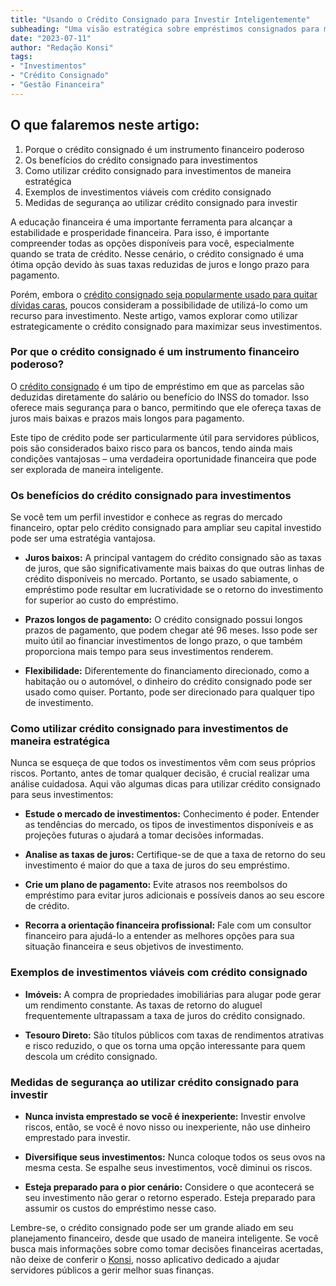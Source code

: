 ```yaml
---
title: "Usando o Crédito Consignado para Investir Inteligentemente"
subheading: "Uma visão estratégica sobre empréstimos consignados para maximizar seus investimentos"
date: "2023-07-11"
author: "Redação Konsi"
tags:
- "Investimentos"
- "Crédito Consignado"
- "Gestão Financeira"
---
```


## O que falaremos neste artigo: 

1. Porque o crédito consignado é um instrumento financeiro poderoso
2. Os benefícios do crédito consignado para investimentos 
3. Como utilizar crédito consignado para investimentos de maneira estratégica 
4. Exemplos de investimentos viáveis com crédito consignado 
5. Medidas de segurança ao utilizar crédito consignado para investir 

A educação financeira é uma importante ferramenta para alcançar a estabilidade e prosperidade financeira. Para isso, é importante compreender todas as opções disponíveis para você, especialmente quando se trata de crédito. Nesse cenário, o crédito consignado é uma ótima opção devido às suas taxas reduzidas de juros e longo prazo para pagamento. 

Porém, embora o [crédito consignado seja popularmente usado para quitar dívidas caras](https://konsi.com.br/postagens/como-usar-o-credito-consignado-para-quitar-dividas-caras), poucos consideram a possibilidade de utilizá-lo como um recurso para investimento. Neste artigo, vamos explorar como utilizar estrategicamente o crédito consignado para maximizar seus investimentos. 

### **Por que o crédito consignado é um instrumento financeiro poderoso?**

O [crédito consignado](https://konsi.com.br/postagens/o-guia-definitivo-sobre-credito-consignado-para-servidor-publico-novato) é um tipo de empréstimo em que as parcelas são deduzidas diretamente do salário ou benefício do INSS do tomador. Isso oferece mais segurança para o banco, permitindo que ele ofereça taxas de juros mais baixas e prazos mais longos para pagamento.

Este tipo de crédito pode ser particularmente útil para servidores públicos, pois são considerados baixo risco para os bancos, tendo ainda mais condições vantajosas – uma verdadeira oportunidade financeira que pode ser explorada de maneira inteligente.

### **Os benefícios do crédito consignado para investimentos**

Se você tem um perfil investidor e conhece as regras do mercado financeiro, optar pelo crédito consignado para ampliar seu capital investido pode ser uma estratégia vantajosa.

- **Juros baixos:** A principal vantagem do crédito consignado são as taxas de juros, que são significativamente mais baixas do que outras linhas de crédito disponíveis no mercado. Portanto, se usado sabiamente, o empréstimo pode resultar em lucratividade se o retorno do investimento for superior ao custo do empréstimo.

- **Prazos longos de pagamento:** O crédito consignado possui longos prazos de pagamento, que podem chegar até 96 meses. Isso pode ser muito útil ao financiar investimentos de longo prazo, o que também proporciona mais tempo para seus investimentos renderem.

- **Flexibilidade:** Diferentemente do financiamento direcionado, como a habitação ou o automóvel, o dinheiro do crédito consignado pode ser usado como quiser. Portanto, pode ser direcionado para qualquer tipo de investimento.

### **Como utilizar crédito consignado para investimentos de maneira estratégica**

Nunca se esqueça de que todos os investimentos vêm com seus próprios riscos. Portanto, antes de tomar qualquer decisão, é crucial realizar uma análise cuidadosa. Aqui vão algumas dicas para utilizar crédito consignado para seus investimentos:

- **Estude o mercado de investimentos:** Conhecimento é poder. Entender as tendências do mercado, os tipos de investimentos disponíveis e as projeções futuras o ajudará a tomar decisões informadas.

- **Analise as taxas de juros:** Certifique-se de que a taxa de retorno do seu investimento é maior do que a taxa de juros do seu empréstimo.

- **Crie um plano de pagamento:** Evite atrasos nos reembolsos do empréstimo para evitar juros adicionais e possíveis danos ao seu escore de crédito.

- **Recorra a orientação financeira profissional:** Fale com um consultor financeiro para ajudá-lo a entender as melhores opções para sua situação financeira e seus objetivos de investimento.

### **Exemplos de investimentos viáveis com crédito consignado**

- **Imóveis:** A compra de propriedades imobiliárias para alugar pode gerar um rendimento constante. As taxas de retorno do aluguel frequentemente ultrapassam a taxa de juros do crédito consignado.

- **Tesouro Direto:** São títulos públicos com taxas de rendimentos atrativas e risco reduzido, o que os torna uma opção interessante para quem descola um crédito consignado.

### **Medidas de segurança ao utilizar crédito consignado para investir**

- **Nunca invista emprestado se você é inexperiente:** Investir envolve riscos, então, se você é novo nisso ou inexperiente, não use dinheiro emprestado para investir.

- **Diversifique seus investimentos:** Nunca coloque todos os seus ovos na mesma cesta. Se espalhe seus investimentos, você diminui os riscos.

- **Esteja preparado para o pior cenário:** Considere o que acontecerá se seu investimento não gerar o retorno esperado. Esteja preparado para assumir os custos do empréstimo nesse caso.

Lembre-se, o crédito consignado pode ser um grande aliado em seu planejamento financeiro, desde que usado de maneira inteligente. Se você busca mais informações sobre como tomar decisões financeiras acertadas, não deixe de conferir o [Konsi](https://konsi.com.br/download), nosso aplicativo dedicado a ajudar servidores públicos a gerir melhor suas finanças.